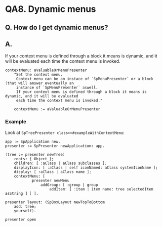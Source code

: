 # QA8. Dynamic menus

## Q. How do I get dynamic menus?

## A. 
If your context menu is defined through a block it means is dynamic, and it will be evaluated each time the context menu is invoked.

```Smalltalk
contextMenu: aValuableOrMenuPresenter
    "Set the context menu.
     Context menu can be an instace of `SpMenuPresenter` or a block (that will answer eventually an 
     instance of `SpMenuPresenter` aswell. 
     If your context menu is defined through a block it means is dynamic, and it will be evaluated 
     each time the context menu is invoked."

    contextMenu := aValuableOrMenuPresenter
```

### Example

Look at `SpTreePresenter class>>#exampleWithContextMenu`:

```Smalltalk
app := SpApplication new.
presenter := SpPresenter newApplication: app.

(tree := presenter newTree)
	roots: { Object };
	children: [ :aClass | aClass subclasses ];
	displayIcon: [ :aClass | self iconNamed: aClass systemIconName ];
	display: [ :aClass | aClass name ];
	contextMenu: [
			presenter newMenu 
				addGroup: [ :group | group 
					addItem: [ :item | item name: tree selectedItem asString ] ] ].

presenter layout: (SpBoxLayout newTopToBottom 
	add: tree;
	yourself).

presenter open
